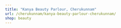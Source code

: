 ```yaml
---
title: "Kanya Beauty Parlour, Cherukunnam"
url: /cherukunnam/kanya-beauty-parlour-cherukunnam/
shop: beauty
---
```

